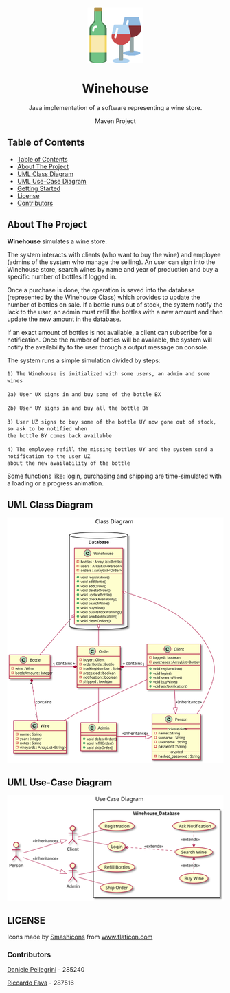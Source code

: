 <!-- PROJECT LOGO -->
  <br />
    <p align="center">
  <a href="https://github.com/danielepelleg/software_engineering">
    <img src="./src/main/resources/wine.png" alt="Logo" width="130" height="130">
  </a>
  <h1 align="center">Winehouse</h1>
  <p align="center">
    Java implementation of a software representing a wine store.
  </p>
  <p align="center">
    Maven Project
  </p>
  
  <!-- TABLE OF CONTENTS -->
  ## Table of Contents
  
  - [Table of Contents](#table-of-contents)
  - [About The Project](#about-the-project)
  - [UML Class Diagram](#uml-class-diagram)
  - [UML Use-Case Diagram](#uml-usecase-diagram)
  - [Getting Started](#getting-started)
  - [License](#license)
  - [Contributors](#contributors)
   
   <!-- ABOUT THE PROJECT -->
   ## About The Project
   **Winehouse** simulates a wine store. 
   
   The system interacts with clients (who want to buy the wine) and employee (admins of the system who manage the selling).
   An user can sign into the Winehouse store, search wines by name and year of production and buy a specific number of bottles
   if logged in.
   
   Once a purchase is done, the operation is saved into the database (represented by the Winehouse Class) which provides to update
   the number of bottles on sale. If a bottle runs out of stock, the system notify the lack to the user, an admin must refill
   the bottles with a new amount and then update the new amount in the database.
   
   If an exact amount of bottles is not available, a client can subscribe for a notification. Once the number of bottles will be available, 
   the system will notify the availability to the user through a output message on console.
   
   The system runs a simple simulation divided by steps:
    
    1) The Winehouse is initialized with some users, an admin and some wines
    
    2a) User UX signs in and buy some of the bottle BX
    
    2b) User UY signs in and buy all the bottle BY
    
    3) User UZ signs to buy some of the bottle UY now gone out of stock, so ask to be notified when
    the bottle BY comes back available
    
    4) The employee refill the missing bottles UY and the system send a notification to the user UZ
    about the new availability of the bottle
    
   Some functions like: login, purchasing and shipping are time-simulated with a loading or a progress animation.
   ## UML Class Diagram
   <p align="center">
   
   ![UMLClass](src/main/resources/Diagram1.svg)
   </p>
   
   <!-- UML USE-CASE DIAGRAM -->
   ## UML Use-Case Diagram
   <p align="center">
   
   ![UMLUseCase](src/main/resources/Diagram2.svg)
   </p>
   
   <!-- LICENSE -->
   ## LICENSE
   <div>Icons made by <a href="https://www.flaticon.com/authors/smashicons" title="Smashicons">Smashicons</a> from <a href="https://www.flaticon.com/"title="Flaticon">www.flaticon.com</a></div>
   
   <!-- CONTRIBUTORS -->
   ### Contributors
   [Daniele Pellegrini](https://github.com/danielepelleg) - 285240
   
   [Riccardo Fava](https://github.com/BeleRicks11) - 287516